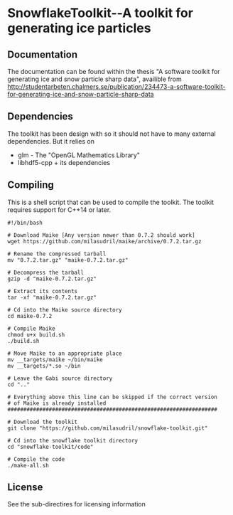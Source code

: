 SnowflakeToolkit--A toolkit for generating ice particles
========================================================

Documentation
-------------
The documentation can be found within the thesis "A software toolkit for generating ice and snow particle sharp data", availible from http://studentarbeten.chalmers.se/publication/234473-a-software-toolkit-for-generating-ice-and-snow-particle-sharp-data


Dependencies
------------
The toolkit has been design with so it should not have to many external dependencies. But it relies on

 * glm - The "OpenGL Mathematics Library"
 * libhdf5-cpp + its dependencies
 

Compiling
---------
This is a shell script that can be used to compile the toolkit. The toolkit requires support for C++14 or later.	

    #!/bin/bash

    # Download Maike [Any version newer than 0.7.2 should work]
    wget https://github.com/milasudril/maike/archive/0.7.2.tar.gz

    # Rename the compressed tarball
    mv "0.7.2.tar.gz" "maike-0.7.2.tar.gz"

    # Decompress the tarball
    gzip -d "maike-0.7.2.tar.gz"

    # Extract its contents
    tar -xf "maike-0.7.2.tar.gz"

    # Cd into the Maike source directory
    cd maike-0.7.2

    # Compile Maike
    chmod u+x build.sh
    ./build.sh

    # Move Maike to an appropriate place
    mv __targets/maike ~/bin/maike
	mv __targets/*.so ~/bin

    # Leave the Gabi source directory
    cd ".."

    # Everything above this line can be skipped if the correct version
    # of Maike is already installed
    ##################################################################

    # Download the toolkit
    git clone "https://github.com/milasudril/snowflake-toolkit.git"

    # Cd into the snowflake toolkit directory
    cd "snowflake-toolkit/code"

    # Compile the code
    ./make-all.sh


License
-------
See the sub-directires for licensing information
